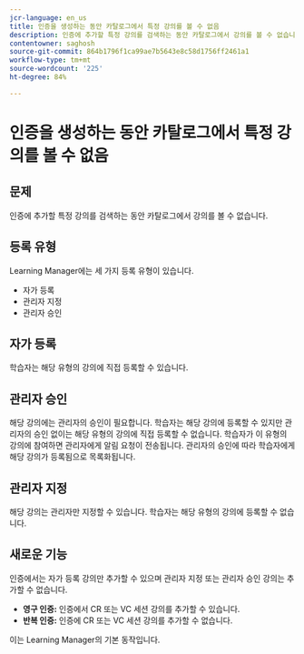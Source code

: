 ```yaml
---
jcr-language: en_us
title: 인증을 생성하는 동안 카탈로그에서 특정 강의를 볼 수 없음
description: 인증에 추가할 특정 강의를 검색하는 동안 카탈로그에서 강의를 볼 수 없습니다.
contentowner: saghosh
source-git-commit: 864b1796f1ca99ae7b5643e8c58d1756ff2461a1
workflow-type: tm+mt
source-wordcount: '225'
ht-degree: 84%

---
```




# 인증을 생성하는 동안 카탈로그에서 특정 강의를 볼 수 없음

## 문제

인증에 추가할 특정 강의를 검색하는 동안 카탈로그에서 강의를 볼 수 없습니다.

## 등록 유형

Learning Manager에는 세 가지 등록 유형이 있습니다.

* 자가 등록
* 관리자 지정
* 관리자 승인

## 자가 등록

학습자는 해당 유형의 강의에 직접 등록할 수 있습니다.

## 관리자 승인

해당 강의에는 관리자의 승인이 필요합니다. 학습자는 해당 강의에 등록할 수 있지만 관리자의 승인 없이는 해당 유형의 강의에 직접 등록할 수 없습니다. 학습자가 이 유형의 강의에 참여하면 관리자에게 알림 요청이 전송됩니다. 관리자의 승인에 따라 학습자에게 해당 강의가 등록됨으로 목록화됩니다.

## 관리자 지정

해당 강의는 관리자만 지정할 수 있습니다. 학습자는 해당 유형의 강의에 등록할 수 없습니다.

## 새로운 기능

인증에서는 자가 등록 강의만 추가할 수 있으며 관리자 지정 또는 관리자 승인 강의는 추가할 수 없습니다.

* **영구 인증:**  인증에서 CR 또는 VC 세션 강의를 추가할 수 있습니다.
* **반복 인증:** 인증에 CR 또는 VC 세션 강의를 추가할 수 없습니다.

이는 Learning Manager의 기본 동작입니다.
